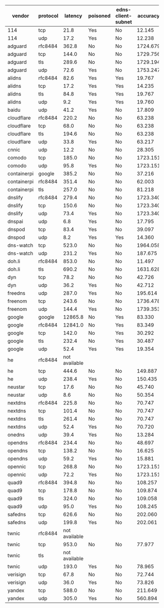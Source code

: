 | vendor | protocol | latency | poisoned | edns-client-subnet | accuracy | taobao | tmall | qq | baidu | sohu | jd | amazon | bing | linkedin | weibo | meituan |
| ------ | -------- | ------- | -------- | ------------------ | -------- | ------ | ----- | -- | ----- | ---- | -- | ------ | ---- | -------- | ----- | ------- |
| 114 | tcp | 21.8 | Yes | No | 12.145 | 1.02 | 1.04 | 1.10 | 1.03 | 1.00 | 1.01 | 1.72 | 1.04 | 1.00 | 1.12 | 1.06 |
| 114 | udp | 17.2 | Yes | No | 12.238 | 1.02 | 1.04 | 1.10 | 1.03 | 1.00 | 1.01 | 1.81 | 1.04 | 1.00 | 1.12 | 1.06 |
| adguard | rfc8484 | 362.8 | No | No | 1724.679 | 839.44 | 828.27 | 10.32 | 8.84 | 4.78 | 11.53 | 2.46 | 1.96 | 12.70 | 3.29 | 1.09 |
| adguard | tcp | 144.0 | No | No | 1729.756 | 839.44 | 828.27 | 10.32 | 8.84 | 4.78 | 11.53 | 2.46 | 1.96 | 12.70 | 8.36 | 1.09 |
| adguard | tls | 289.6 | No | No | 1729.194 | 839.44 | 828.27 | 10.32 | 8.84 | 4.78 | 11.53 | 4.91 | 1.96 | 12.70 | 5.35 | 1.09 |
| adguard | udp | 72.6 | Yes | No | 1753.247 | 839.44 | 828.27 | 38.88 | 8.84 | 4.78 | 11.53 | 2.46 | 1.96 | 12.70 | 3.29 | 1.09 |
| alidns | rfc8484 | 82.6 | Yes | Yes | 19.767 | 1.02 | 1.04 | 1.10 | 1.03 | 1.00 | 1.01 | 3.87 | 1.04 | 6.48 | 1.12 | 1.06 |
| alidns | tcp | 17.2 | Yes | Yes | 14.235 | 1.02 | 1.04 | 1.10 | 1.03 | 1.00 | 1.01 | 1.07 | 1.04 | 3.74 | 1.12 | 1.06 |
| alidns | tls | 84.8 | Yes | Yes | 19.767 | 1.02 | 1.04 | 1.10 | 1.03 | 1.00 | 1.01 | 3.87 | 1.04 | 6.48 | 1.12 | 1.06 |
| alidns | udp | 9.2 | Yes | Yes | 19.760 | 1.02 | 1.04 | 1.10 | 1.03 | 1.00 | 1.00 | 3.87 | 1.04 | 6.48 | 1.12 | 1.06 |
| baidu | udp | 41.2 | Yes | No | 17.809 | 1.02 | 1.04 | 1.10 | 1.03 | 1.00 | 1.01 | 1.91 | 1.04 | 6.48 | 1.12 | 1.06 |
| cloudflare | rfc8484 | 220.2 | No | No | 63.238 | 5.72 | 5.64 | 19.78 | 3.10 | 4.78 | 4.96 | 1.02 | 1.96 | 12.70 | 2.49 | 1.09 |
| cloudflare | tcp | 68.0 | No | No | 63.238 | 5.72 | 5.64 | 19.78 | 3.10 | 4.78 | 4.96 | 1.02 | 1.96 | 12.70 | 2.49 | 1.09 |
| cloudflare | tls | 194.6 | No | No | 63.238 | 5.72 | 5.64 | 19.78 | 3.10 | 4.78 | 4.96 | 1.02 | 1.96 | 12.70 | 2.49 | 1.09 |
| cloudflare | udp | 33.8 | Yes | No | 63.217 | 5.69 | 5.64 | 19.78 | 3.10 | 4.78 | 4.96 | 1.02 | 1.96 | 12.70 | 2.49 | 1.09 |
| cnnic | udp | 12.2 | No | No | 28.305 | 2.29 | 2.47 | 5.86 | 1.03 | 4.34 | 2.32 | 3.04 | 1.04 | 3.74 | 1.12 | 1.06 |
| comodo | tcp | 185.0 | No | No | 1723.151 | 839.44 | 828.27 | 10.32 | 8.84 | 4.78 | 11.53 | 1.88 | 1.96 | 12.70 | 2.33 | 1.09 |
| comodo | udp | 95.8 | Yes | No | 1723.151 | 839.44 | 828.27 | 10.32 | 8.84 | 4.78 | 11.53 | 1.88 | 1.96 | 12.70 | 2.33 | 1.09 |
| containerpi | google | 385.2 | No | No | 37.216 | 1.02 | 1.04 | 8.45 | 5.59 | 4.78 | 1.01 | 1.07 | 1.96 | 9.59 | 1.64 | 1.06 |
| containerpi | rfc8484 | 351.4 | No | No | 62.003 | 13.61 | 13.42 | 1.10 | 10.15 | 2.89 | 4.89 | 2.86 | 1.96 | 6.85 | 3.18 | 1.09 |
| containerpi | tls | 257.0 | No | No | 81.218 | 13.60 | 13.42 | 9.84 | 10.15 | 4.78 | 8.77 | 1.72 | 1.96 | 12.70 | 3.18 | 1.09 |
| dnslify | rfc8484 | 279.4 | No | No | 1723.340 | 839.44 | 828.27 | 10.32 | 8.84 | 4.78 | 11.53 | 2.07 | 1.96 | 12.70 | 2.33 | 1.09 |
| dnslify | tcp | 150.6 | No | No | 1723.340 | 839.44 | 828.27 | 10.32 | 8.84 | 4.78 | 11.53 | 2.07 | 1.96 | 12.70 | 2.33 | 1.09 |
| dnslify | udp | 73.4 | Yes | No | 1723.340 | 839.44 | 828.27 | 10.32 | 8.84 | 4.78 | 11.53 | 2.07 | 1.96 | 12.70 | 2.33 | 1.09 |
| dnspai | udp | 6.8 | Yes | No | 17.795 | 1.02 | 1.04 | 1.10 | 1.03 | 1.00 | 1.00 | 1.91 | 1.04 | 6.48 | 1.12 | 1.06 |
| dnspod | tcp | 83.4 | Yes | No | 39.097 | 5.42 | 5.25 | 5.86 | 2.83 | 4.83 | 4.74 | 5.95 | 1.04 | 1.00 | 1.12 | 1.06 |
| dnspod | udp | 8.2 | Yes | Yes | 14.360 | 1.02 | 1.04 | 1.10 | 1.03 | 1.00 | 1.00 | 3.95 | 1.04 | 1.00 | 1.12 | 1.06 |
| dns-watch | tcp | 523.0 | No | No | 1964.058 | 33.50 | 33.05 | 37.14 | 3.10 | 4.78 | 34.39 | 6.08 | 1.96 | 1798.24 | 10.73 | 1.09 |
| dns-watch | udp | 231.2 | Yes | No | 187.675 | 33.50 | 33.05 | 43.56 | 3.10 | 4.78 | 34.39 | 8.81 | 1.96 | 12.70 | 10.73 | 1.09 |
| doh.li | rfc8484 | 853.0 | No | No | 11.497 | 1.02 | 1.04 | 1.10 | 1.03 | 1.00 | 1.01 | 1.07 | 1.04 | 1.00 | 1.12 | 1.06 |
| doh.li | tls | 690.2 | No | No | 1631.628 | 6.51 | 33.07 | 38.31 | 1.03 | 4.34 | 1525.09 | 6.44 | 1.96 | 12.70 | 1.12 | 1.06 |
| dyn | tcp | 78.2 | No | No | 42.726 | 1.02 | 1.04 | 19.78 | 1.03 | 1.00 | 1.01 | 1.00 | 1.96 | 12.70 | 1.12 | 1.06 |
| dyn | udp | 36.2 | Yes | No | 42.712 | 1.02 | 1.04 | 19.78 | 1.03 | 1.00 | 1.00 | 1.00 | 1.96 | 12.70 | 1.12 | 1.06 |
| freedns | udp | 287.0 | Yes | No | 195.614 | 33.50 | 42.85 | 40.50 | 14.03 | 4.78 | 29.37 | 6.59 | 1.96 | 12.70 | 8.23 | 1.09 |
| freenom | tcp | 243.6 | No | No | 1736.478 | 839.44 | 828.27 | 19.78 | 8.84 | 4.78 | 11.53 | 5.45 | 1.96 | 12.70 | 2.63 | 1.09 |
| freenom | udp | 144.4 | Yes | No | 1739.353 | 839.44 | 828.27 | 22.65 | 8.84 | 4.78 | 11.53 | 5.45 | 1.96 | 12.70 | 2.63 | 1.09 |
| google | google | 12865.8 | No | Yes | 83.330 | 13.60 | 13.42 | 10.32 | 10.15 | 4.78 | 8.77 | 2.86 | 1.96 | 12.70 | 3.68 | 1.09 |
| google | rfc8484 | 12841.0 | No | Yes | 83.349 | 13.60 | 13.42 | 10.32 | 10.15 | 4.78 | 8.77 | 2.88 | 1.96 | 12.70 | 3.68 | 1.09 |
| google | tcp | 142.0 | No | Yes | 30.292 | 1.02 | 1.04 | 4.04 | 10.39 | 1.00 | 1.01 | 1.72 | 1.04 | 6.85 | 1.12 | 1.06 |
| google | tls | 232.4 | No | Yes | 30.487 | 1.02 | 1.04 | 4.04 | 14.03 | 1.00 | 1.00 | 1.40 | 1.04 | 3.74 | 1.12 | 1.06 |
| google | udp | 52.4 | Yes | Yes | 19.354 | 1.02 | 1.04 | 1.10 | 3.10 | 1.00 | 1.00 | 1.40 | 1.04 | 6.48 | 1.12 | 1.06 |
| he | rfc8484 | not available |
| he | tcp | 444.6 | No | No | 149.887 | 23.25 | 20.63 | 24.84 | 14.03 | 22.04 | 20.56 | 3.91 | 1.96 | 12.70 | 4.85 | 1.09 |
| he | udp | 238.4 | Yes | No | 150.435 | 23.25 | 20.63 | 24.84 | 14.03 | 22.04 | 20.56 | 4.46 | 1.96 | 12.70 | 4.85 | 1.09 |
| neustar | tcp | 17.6 | No | No | 45.740 | 1.02 | 1.04 | 19.78 | 14.03 | 1.00 | 1.01 | 3.63 | 1.04 | 1.00 | 1.12 | 1.06 |
| neustar | udp | 8.6 | No | No | 50.354 | 1.02 | 1.04 | 19.78 | 14.03 | 1.00 | 1.01 | 2.77 | 1.04 | 6.48 | 1.12 | 1.06 |
| nextdns | rfc8484 | 225.8 | No | No | 70.747 | 11.64 | 11.48 | 4.65 | 8.84 | 4.78 | 10.47 | 2.14 | 1.96 | 12.70 | 1.00 | 1.09 |
| nextdns | tcp | 101.4 | No | No | 70.747 | 11.64 | 11.48 | 4.65 | 8.84 | 4.78 | 10.47 | 2.14 | 1.96 | 12.70 | 1.00 | 1.09 |
| nextdns | tls | 261.4 | No | No | 70.747 | 11.64 | 11.48 | 4.65 | 8.84 | 4.78 | 10.47 | 2.14 | 1.96 | 12.70 | 1.00 | 1.09 |
| nextdns | udp | 52.4 | Yes | No | 70.720 | 11.64 | 11.45 | 4.65 | 8.84 | 4.78 | 10.47 | 2.14 | 1.96 | 12.70 | 1.00 | 1.09 |
| onedns | udp | 39.4 | Yes | No | 13.284 | 1.02 | 1.04 | 1.10 | 1.03 | 1.00 | 1.01 | 2.86 | 1.04 | 1.00 | 1.12 | 1.06 |
| opendns | rfc8484 | 234.4 | No | No | 48.697 | 5.72 | 5.64 | 12.68 | 3.10 | 4.78 | 4.96 | 1.01 | 1.96 | 6.48 | 1.29 | 1.09 |
| opendns | tcp | 138.2 | No | No | 16.625 | 1.02 | 1.04 | 1.10 | 1.03 | 4.78 | 1.01 | 1.40 | 1.04 | 1.00 | 2.14 | 1.06 |
| opendns | udp | 59.2 | Yes | No | 15.881 | 1.02 | 1.04 | 1.10 | 1.03 | 4.78 | 1.01 | 1.07 | 1.04 | 1.00 | 1.73 | 1.06 |
| opennic | tcp | 268.8 | No | No | 1723.151 | 839.44 | 828.27 | 10.32 | 8.84 | 4.78 | 11.53 | 1.88 | 1.96 | 12.70 | 2.33 | 1.09 |
| opennic | udp | 72.2 | Yes | No | 1723.151 | 839.44 | 828.27 | 10.32 | 8.84 | 4.78 | 11.53 | 1.88 | 1.96 | 12.70 | 2.33 | 1.09 |
| quad9 | rfc8484 | 394.8 | No | No | 108.257 | 23.25 | 22.94 | 17.76 | 8.84 | 4.78 | 11.53 | 2.09 | 1.96 | 12.70 | 1.31 | 1.09 |
| quad9 | tcp | 178.8 | No | No | 109.874 | 23.25 | 22.94 | 17.76 | 8.84 | 4.78 | 11.53 | 3.70 | 1.96 | 12.70 | 1.31 | 1.09 |
| quad9 | tls | 324.0 | No | No | 109.058 | 23.25 | 22.94 | 17.76 | 8.84 | 4.78 | 11.53 | 2.89 | 1.96 | 12.70 | 1.31 | 1.09 |
| quad9 | udp | 95.0 | Yes | No | 108.245 | 23.25 | 22.94 | 17.76 | 8.84 | 4.78 | 11.53 | 2.07 | 1.96 | 12.70 | 1.31 | 1.09 |
| safedns | tcp | 626.6 | No | No | 202.060 | 44.56 | 43.96 | 38.32 | 14.03 | 4.78 | 29.94 | 1.07 | 1.96 | 12.70 | 9.64 | 1.09 |
| safedns | udp | 199.8 | Yes | No | 202.061 | 44.56 | 43.96 | 38.32 | 14.03 | 4.78 | 29.94 | 1.07 | 1.96 | 12.70 | 9.64 | 1.09 |
| twnic | rfc8484 | not available |
| twnic | tcp | 953.0 | No | No | 77.977 | 14.53 | 14.33 | 10.17 | 3.10 | 4.78 | 9.94 | 1.88 | 1.96 | 12.70 | 3.49 | 1.09 |
| twnic | tls | not available |
| twnic | udp | 193.0 | Yes | No | 78.965 | 14.53 | 14.33 | 10.17 | 3.10 | 4.78 | 9.94 | 2.86 | 1.96 | 12.70 | 3.49 | 1.09 |
| verisign | tcp | 67.8 | No | No | 72.744 | 5.72 | 5.42 | 19.78 | 14.03 | 4.78 | 4.96 | 1.00 | 1.96 | 12.70 | 1.31 | 1.09 |
| verisign | udp | 36.0 | Yes | No | 73.826 | 5.72 | 5.42 | 19.78 | 14.03 | 4.78 | 4.96 | 2.08 | 1.96 | 12.70 | 1.31 | 1.09 |
| yandex | tcp | 588.0 | No | No | 211.649 | 41.16 | 40.06 | 40.29 | 3.10 | 4.78 | 36.86 | 6.76 | 1.96 | 24.69 | 10.90 | 1.09 |
| yandex | udp | 305.0 | Yes | No | 560.894 | 41.16 | 40.06 | 40.29 | 3.10 | 4.78 | 36.86 | 6.26 | 1.96 | 36.67 | 10.90 | 338.85 |
